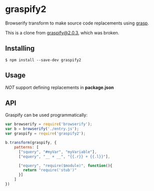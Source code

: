 # graspify2

Browserify transform to make source code replacements using [grasp](http://www.graspjs.com/).

This is a clone from [graspify@2.0.3](https://www.npmjs.com/package/graspify), which was broken.


## Installing

`$ npm install --save-dev graspify2`


## Usage

*NOT* support defining replacements in **package.json**

## API

Graspify can be used programmatically:

```js
var browserify = require('browserify');
var b = browserify('./entry.js');
var graspify = require('graspify2');

b.transform(graspify, {
    patterns: [
      ["squery", "#myVar", "myVariable"],
      ["equery", "__ + __", "{{.r}} + {{.l}}"],

      ["equery", "require($module)", function(){
        return "require('stub')"
      }]
    ]
})
```
